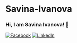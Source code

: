 # Savina-Ivanova

### Hi, I am Savina Ivanova! 👋



[![Facebook](https://img.shields.io/badge/-Facebook-00B2FF?style=flat-square&logo=Facebook&logoColor=white)](https://www.facebook.com/savina.ivanova.7/)
[![LinkedIn](https://img.shields.io/badge/-LinkedIn-0e76a8?style=flat-square&logo=Linkedin&logoColor=white)](https://www.linkedin.com/in/savina-ivanova-0b054452/) 
